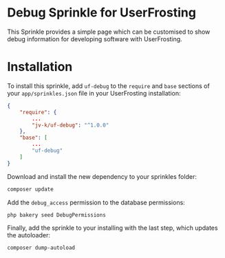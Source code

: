# Debug Sprinkle for UserFrosting

This Sprinkle provides a simple page which can be customised to show debug information for developing software with UserFrosting.

# Installation
To install this sprinkle, add `uf-debug` to the `require` and `base` sections of your `app/sprinkles.json` file in your UserFrosting installation:

```json
{
    "require": {
        ...
        "jv-k/uf-debug": "^1.0.0"
    },
    "base": [
        ...
        "uf-debug"
    ]
}
```

Download and install the new dependency to your sprinkles folder:
```bash
composer update
```

Add the `debug_access` permission to the database permissions:
```bash
php bakery seed DebugPermissions
```

Finally, add the sprinkle to your installing with the last step, which updates the autoloader:
```bash
composer dump-autoload
```
